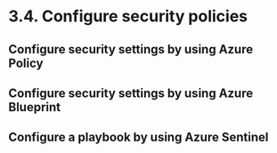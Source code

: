 # 3.4. Configure security policies

## Configure security settings by using Azure Policy

## Configure security settings by using Azure Blueprint

## Configure a playbook by using Azure Sentinel
